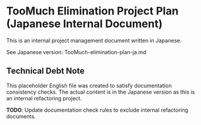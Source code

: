 # TooMuch Elimination Project Plan (Japanese Internal Document)

This is an internal project management document written in Japanese.

See Japanese version: TooMuch-elimination-plan-ja.md

## Technical Debt Note

This placeholder English file was created to satisfy documentation consistency checks.
The actual content is in the Japanese version as this is an internal refactoring project.

**TODO**: Update documentation check rules to exclude internal refactoring documents.
